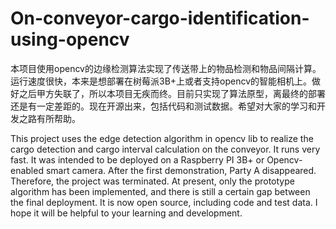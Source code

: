 # On-conveyor-cargo-identification-using-opencv

本项目使用opencv的边缘检测算法实现了传送带上的物品检测和物品间隔计算。运行速度很快，本来是想部署在树莓派3B+上或者支持opencv的智能相机上。做好之后甲方失联了，所以本项目无疾而终。目前只实现了算法原型，离最终的部署还是有一定差距的。现在开源出来，包括代码和测试数据。希望对大家的学习和开发之路有所帮助。

This project uses the edge detection algorithm in opencv lib to realize the cargo detection and cargo interval calculation on the conveyor. It runs very fast. It was intended to be deployed on a Raspberry PI 3B+ or Opencv-enabled smart camera. After the first demonstration, Party A disappeared. Therefore, the project was terminated. At present, only the prototype algorithm has been implemented, and there is still a certain gap between the final deployment. It is now open source, including code and test data. I hope it will be helpful to your learning and development.





